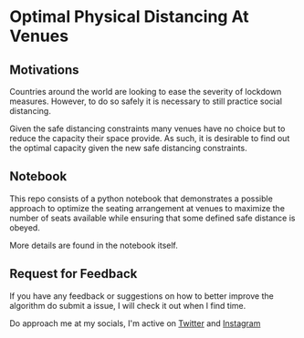 # Optimal Physical Distancing At Venues
## Motivations
Countries around the world are looking to ease the severity of lockdown measures. However, to do so safely it is necessary to still practice social distancing. 

Given the safe distancing constraints many venues have no choice but to reduce the capacity their space provide. 
As such, it is desirable to find out the optimal capacity given the new safe distancing constraints.


## Notebook

This repo consists of a python notebook that demonstrates a possible approach to optimize the seating arrangement at venues to maximize the number of seats available while ensuring that some defined safe distance is obeyed.

More details are found in the notebook itself.

## Request for Feedback
If you have any feedback or suggestions on how to better improve the algorithm do submit a issue, I will check it out when I find time.

Do approach me at my socials, I'm active on [Twitter](https://twitter.com/henlojseam) and [Instagram](https://instagram.com/henlojseam)
